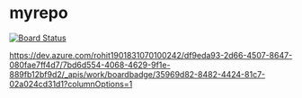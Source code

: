 # myrepo

[![Board Status](https://dev.azure.com/rohit1901831070100242/df9eda93-2d66-4507-8647-080fae7ff4d7/7bd6d554-4068-4629-9f1e-889fb12bf9d2/_apis/work/boardbadge/35969d82-8482-4424-81c7-02a024cd31d1?columnOptions=1)](https://dev.azure.com/rohit1901831070100242/df9eda93-2d66-4507-8647-080fae7ff4d7/_boards/board/t/7bd6d554-4068-4629-9f1e-889fb12bf9d2/Microsoft.RequirementCategory/)

https://dev.azure.com/rohit1901831070100242/df9eda93-2d66-4507-8647-080fae7ff4d7/7bd6d554-4068-4629-9f1e-889fb12bf9d2/_apis/work/boardbadge/35969d82-8482-4424-81c7-02a024cd31d1?columnOptions=1
